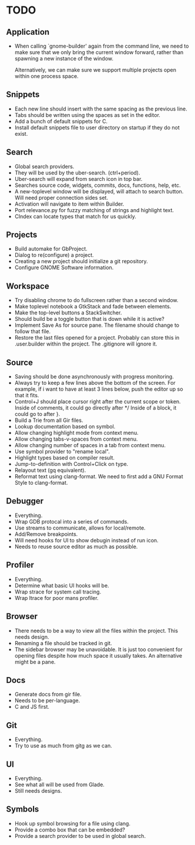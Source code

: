 # TODO

## Application

 * When calling `gnome-builder' again from the command line, we need to
   make sure that we only bring the current window forward, rather than
   spawning a new instance of the window.

   Alternatively, we can make sure we support multiple projects open within
   one process space.

## Snippets

 * Each new line should insert with the same spacing as the previous line.
 * Tabs should be written using the spaces as set in the editor.
 * Add a bunch of default snippets for C.
 * Install default snippets file to user directory on startup if they
   do not exist.

## Search

 * Global search providers.
 * They will be used by the uber-search. (ctrl+period).
 * Uber-search will expand from search icon in top bar.
 * Searches source code, widgets, commits, docs, functions, help, etc.
 * A new-toplevel window will be displayed, will attach to search button.
   Will need proper connection sides set.
 * Activation will navigate to item within Builder.
 * Port relevance.py for fuzzy matching of strings and highlight text.
 * CIndex can locate types that match for us quickly.

## Projects

 * Build automake for GbProject.
 * Dialog to re(configure) a project.
 * Creating a new project should initialize a git repository.
 * Configure GNOME Software information.

## Workspace

 * Try disabling chrome to do fullscreen rather than a second window.
 * Make toplevel notebook a GtkStack and fade between elements.
 * Make the top-level buttons a StackSwitcher.
 * Should build be a toggle button that is down while it is active?
 * Implement Save As for source pane.
   The filename should change to follow that file.
 * Restore the last files opened for a project.
   Probably can store this in .user.builder within the project.
   The .gitignore will ignore it.

## Source

 * Saving should be done asynchronously with progress monitoring.
 * Always try to keep a few lines above the bottom of the screen.
   For example, if i want to have at least 3 lines below, push the
   editor up so that it fits.
 * Control+J should place cursor right after the current scope or
   token. Inside of comments, it could go directly after */
   Inside of a block, it could go to after }.
 * Build a Trie from all Gir files.
 * Lookup documentation based on symbol.
 * Allow changing highlight mode from context menu.
 * Allow changing tabs-v-spaces from context menu.
 * Allow changing number of spaces in a tab from context menu.
 * Use symbol provider to "rename local".
 * Highlight types based on compiler result.
 * Jump-to-definition with Control+Click on type.
 * Relayout text (gq equivalent).
 * Reformat text using clang-format.
   We need to first add a GNU Format Style to clang-format.

## Debugger

 * Everything.
 * Wrap GDB protocal into a series of commands.
 * Use streams to communicate, allows for local/remote.
 * Add/Remove breakpoints.
 * Will need hooks for UI to show debugin instead of run icon.
 * Needs to reuse source editor as much as possible.

## Profiler

 * Everything.
 * Determine what basic UI hooks will be.
 * Wrap strace for system call tracing.
 * Wrap ltrace for poor mans profiler.

## Browser

 * There needs to be a way to view all the files within the project.
   This needs design.
 * Renaming a file should be tracked in git.
 * The sidebar browser may be unavoidable. It is just too convenient for
   opening files despite how much space it usually takes. An alternative
   might be a pane.

## Docs

 * Generate docs from gir file.
 * Needs to be per-language.
 * C and JS first.

## Git

 * Everything.
 * Try to use as much from gitg as we can.

## UI

 * Everything.
 * See what all will be used from Glade.
 * Still needs designs.

## Symbols

 * Hook up symbol browsing for a file using clang.
 * Provide a combo box that can be embedded?
 * Provide a search provider to be used in global search.
